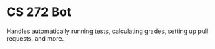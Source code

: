 # CS 272 Bot

Handles automatically running tests, calculating grades, setting up pull requests, and more.

